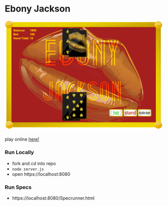 # Ebony Jackson

![game screenshot](/images/screenshot.png)

play online [here!](https://ebony-jackson.herokuapp.com)


### Run Locally

+ fork and cd into repo
+ `node server.js`
+ open https://localhost:8080

### Run Specs

+ https://localhost:8080/Specrunner.html
